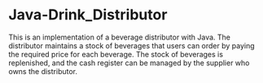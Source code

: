 # Java-Drink_Distributor
This is an implementation of a beverage distributor with Java. The distributor maintains a stock of beverages that users can order by paying the required price for each beverage. The stock of beverages is replenished, and the cash register can be managed by the supplier who owns the distributor.
